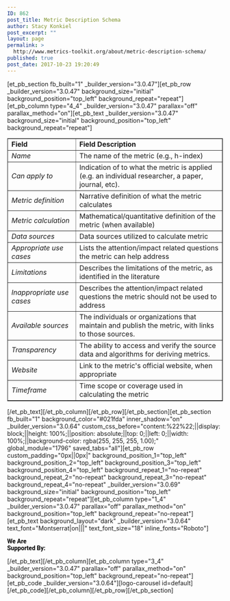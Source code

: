 ```yaml
---
ID: 862
post_title: Metric Description Schema
author: Stacy Konkiel
post_excerpt: ""
layout: page
permalink: >
  http://www.metrics-toolkit.org/about/metric-description-schema/
published: true
post_date: 2017-10-23 19:20:49
---
```

[et_pb_section fb_built="1" _builder_version="3.0.47"][et_pb_row _builder_version="3.0.47" background_size="initial" background_position="top_left" background_repeat="repeat"][et_pb_column type="4_4" _builder_version="3.0.47" parallax="off" parallax_method="on"][et_pb_text _builder_version="3.0.47" background_size="initial" background_position="top_left" background_repeat="repeat"]<table dir="ltr" border="1" cellspacing="0" cellpadding="0">
<colgroup>
<col width="219" />
<col width="555" /></colgroup>
<tbody>
<tr>
<td data-sheets-value="{"1":2,"2":"Field"}"><strong>Field</strong></td>
<td data-sheets-value="{"1":2,"2":"Field Description"}"><strong>Field Description</strong></td>
</tr>
<tr>
<td data-sheets-value="{"1":2,"2":"Name"}"><em>Name</em></td>
<td data-sheets-value="{"1":2,"2":"The name of the metric (e.g h-index)"}">The name of the metric (e.g., h-index)</td>
</tr>
<tr>
<td data-sheets-value="{"1":2,"2":"Can apply to"}"><em>Can apply to</em></td>
<td data-sheets-value="{"1":2,"2":"Indication of to what the metric is applied (e.g. an individual researcher, a paper, journal, etc)."}">Indication of to what the metric is applied (e.g. an individual researcher, a paper, journal, etc).</td>
</tr>
<tr>
<td data-sheets-value="{"1":2,"2":"Metric definition"}"><em>Metric definition</em></td>
<td data-sheets-value="{"1":2,"2":"Narrative definition of what the metric calculates"}">Narrative definition of what the metric calculates</td>
</tr>
<tr>
<td data-sheets-value="{"1":2,"2":"Metric calclulation"}"><em>Metric calculation</em></td>
<td data-sheets-value="{"1":2,"2":"Mathematical/quatitative definition of the metric (when available)"}">Mathematical/quantitative definition of the metric (when available)</td>
</tr>
<tr>
<td data-sheets-value="{"1":2,"2":"Data sources"}"><em>Data sources</em></td>
<td data-sheets-value="{"1":2,"2":"Data sources utilized to calculate metric"}">Data sources utilized to calculate metric</td>
</tr>
<tr>
<td data-sheets-value="{"1":2,"2":"Appropriate use cases"}"><em>Appropriate use cases</em></td>
<td data-sheets-value="{"1":2,"2":"Lists the attention/impact related questions the metric can help address"}">Lists the attention/impact related questions the metric can help address</td>
</tr>
<tr>
<td data-sheets-value="{"1":2,"2":"Limitations"}"><em>Limitations</em></td>
<td data-sheets-value="{"1":2,"2":"Describes the attention/impact related questions the metric should not be used to address"}">Describes the limitations of the metric, as identified in the literature</td>
</tr>
<tr>
<td data-sheets-value="{"1":2,"2":"Inappropriate use cases"}"><em>Inappropriate use cases</em></td>
<td data-sheets-value="{"1":2,"2":"Describes the attention/impact related questions the metric should not be used to address"}">Describes the attention/impact related questions the metric should not be used to address</td>
</tr>
<tr>
<td data-sheets-value="{"1":2,"2":"Available sources"}"><em>Available sources</em></td>
<td data-sheets-value="{"1":2,"2":"The individuals or organizations that maintain and publish the metric, with links to those sources. We will also explain that each service that provides access is individually responsible for maintaining access to that metric, and point to each service's documentation on that metric, where available. "}">
<div>
<div>The individuals or organizations that maintain and publish the metric, with links to those sources.</div>
</div>
</td>
</tr>
<tr>
<td data-sheets-value="{"1":2,"2":"Auditability"}"><em>Transparency</em></td>
<td data-sheets-value="{"1":2,"2":"Definition to be discussed, but will indiate a metric's transparency, auditability with links to relevant data sources."}">
<div>
<div>The ability to access and verify the source data and algorithms for deriving metrics.</div>
</div>
</td>
</tr>
<tr>
<td data-sheets-value="{"1":2,"2":"Website"}"><em>Website</em></td>
<td data-sheets-value="{"1":2,"2":"Link to metric's official website, when appropriate"}">Link to the metric's official website, when appropriate</td>
</tr>
<tr>
<td data-sheets-value="{"1":2,"2":"Timeframe"}"><em>Timeframe</em></td>
<td data-sheets-value="{"1":2,"2":"Narrative description of the time scope or coverage used in calculating the metric"}">Time scope or coverage used in calculating the metric</td>
</tr>
</tbody>
</table>
[/et_pb_text][/et_pb_column][/et_pb_row][/et_pb_section][et_pb_section fb_built="1" background_color="#021fda" inner_shadow="on" _builder_version="3.0.64" custom_css_before="content:%22%22;||display: block;||height: 100%;||position: absolute;||top: 0;||left: 0;||width: 100%;||background-color: rgba(255, 255, 255, 1.00);" global_module="1796" saved_tabs="all"][et_pb_row custom_padding="0px||0px|" background_position_1="top_left" background_position_2="top_left" background_position_3="top_left" background_position_4="top_left" background_repeat_1="no-repeat" background_repeat_2="no-repeat" background_repeat_3="no-repeat" background_repeat_4="no-repeat" _builder_version="3.0.69" background_size="initial" background_position="top_left" background_repeat="repeat"][et_pb_column type="1_4" _builder_version="3.0.47" parallax="off" parallax_method="on" background_position="top_left" background_repeat="no-repeat"][et_pb_text background_layout="dark" _builder_version="3.0.64" text_font="Montserrat|on|||" text_font_size="18" inline_fonts="Roboto"]<p><strong><span style="color: #000000; font-family: Roboto;">We Are</span></strong><br /><strong><span style="color: #000000; font-family: Roboto;">Supported By:</span></strong></p>[/et_pb_text][/et_pb_column][et_pb_column type="3_4" _builder_version="3.0.47" parallax="off" parallax_method="on" background_position="top_left" background_repeat="no-repeat"][et_pb_code _builder_version="3.0.64"][logo-carousel id=default][/et_pb_code][/et_pb_column][/et_pb_row][/et_pb_section]